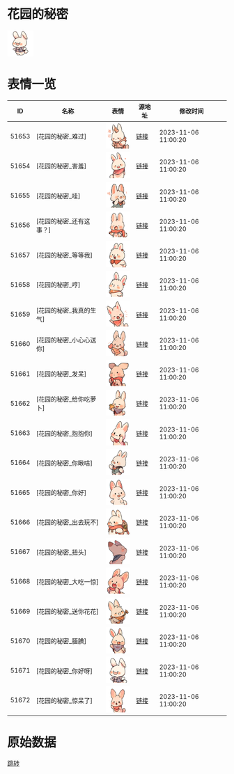 # 花园的秘密

<img src="./cover.png" height="60" alt="cover" />

# 表情一览

|ID|名称|表情|源地址|修改时间|
|----|----|----|----|----|
|51653|[花园的秘密_难过]|<img src="./pic/051653_%5B花园的秘密_难过%5D.png" height="60" alt="难过"/>|[链接](https://i0.hdslb.com/bfs/garb/5f945ee0111dcc242006fe789c4b5d479ddb9564.png)|2023-11-06 11:00:20|
|51654|[花园的秘密_害羞]|<img src="./pic/051654_%5B花园的秘密_害羞%5D.png" height="60" alt="害羞"/>|[链接](https://i0.hdslb.com/bfs/garb/12de72bddc2e8f01878bfea895f2ae23b5f52518.png)|2023-11-06 11:00:20|
|51655|[花园的秘密_哇]|<img src="./pic/051655_%5B花园的秘密_哇%5D.png" height="60" alt="哇"/>|[链接](https://i0.hdslb.com/bfs/garb/945f931a9ecec42706dbfee4678ddcee9af4509c.png)|2023-11-06 11:00:20|
|51656|[花园的秘密_还有这事？]|<img src="./pic/051656_%5B花园的秘密_还有这事？%5D.png" height="60" alt="还有这事？"/>|[链接](https://i0.hdslb.com/bfs/garb/6b7acd98225237f36e4f980a7fe8d8fe8449d5e9.png)|2023-11-06 11:00:20|
|51657|[花园的秘密_等等我]|<img src="./pic/051657_%5B花园的秘密_等等我%5D.png" height="60" alt="等等我"/>|[链接](https://i0.hdslb.com/bfs/garb/944c07f3b75e6424d12626c7de86d7ac1016b13a.png)|2023-11-06 11:00:20|
|51658|[花园的秘密_哼]|<img src="./pic/051658_%5B花园的秘密_哼%5D.png" height="60" alt="哼"/>|[链接](https://i0.hdslb.com/bfs/garb/c5dfedd4d8f029a31dccb1db6c689c7b60c489fa.png)|2023-11-06 11:00:20|
|51659|[花园的秘密_我真的生气]|<img src="./pic/051659_%5B花园的秘密_我真的生气%5D.png" height="60" alt="我真的生气"/>|[链接](https://i0.hdslb.com/bfs/garb/5d883eb2e05d1c7857dc401356e6e3724dbddf88.png)|2023-11-06 11:00:20|
|51660|[花园的秘密_小心心送你]|<img src="./pic/051660_%5B花园的秘密_小心心送你%5D.png" height="60" alt="小心心送你"/>|[链接](https://i0.hdslb.com/bfs/garb/ef3d4b4a10306c9f21b27d85997ec82584111c08.png)|2023-11-06 11:00:20|
|51661|[花园的秘密_发呆]|<img src="./pic/051661_%5B花园的秘密_发呆%5D.png" height="60" alt="发呆"/>|[链接](https://i0.hdslb.com/bfs/garb/783103437202423337e43e3da35309fa854f6943.png)|2023-11-06 11:00:20|
|51662|[花园的秘密_给你吃萝卜]|<img src="./pic/051662_%5B花园的秘密_给你吃萝卜%5D.png" height="60" alt="给你吃萝卜"/>|[链接](https://i0.hdslb.com/bfs/garb/0339b9957893802e4f6e1069774258ccea6fb502.png)|2023-11-06 11:00:20|
|51663|[花园的秘密_抱抱你]|<img src="./pic/051663_%5B花园的秘密_抱抱你%5D.png" height="60" alt="抱抱你"/>|[链接](https://i0.hdslb.com/bfs/garb/e4b0523517a22fc2c7d2055c6e193fc0fdbafbec.png)|2023-11-06 11:00:20|
|51664|[花园的秘密_你瞅啥]|<img src="./pic/051664_%5B花园的秘密_你瞅啥%5D.png" height="60" alt="你瞅啥"/>|[链接](https://i0.hdslb.com/bfs/garb/f3049285b2ca758b27a74d05ebea5eff61415d95.png)|2023-11-06 11:00:20|
|51665|[花园的秘密_你好]|<img src="./pic/051665_%5B花园的秘密_你好%5D.png" height="60" alt="你好"/>|[链接](https://i0.hdslb.com/bfs/garb/dcd55d36123c8b345e178fcb1a564e7fb3307364.png)|2023-11-06 11:00:20|
|51666|[花园的秘密_出去玩不]|<img src="./pic/051666_%5B花园的秘密_出去玩不%5D.png" height="60" alt="出去玩不"/>|[链接](https://i0.hdslb.com/bfs/garb/b36f85552203d90ae70f33ee643246c6ceb6286b.png)|2023-11-06 11:00:20|
|51667|[花园的秘密_扭头]|<img src="./pic/051667_%5B花园的秘密_扭头%5D.png" height="60" alt="扭头"/>|[链接](https://i0.hdslb.com/bfs/garb/a55989c8045c73c56eb578a998e0fd58553f54d3.png)|2023-11-06 11:00:20|
|51668|[花园的秘密_大吃一惊]|<img src="./pic/051668_%5B花园的秘密_大吃一惊%5D.png" height="60" alt="大吃一惊"/>|[链接](https://i0.hdslb.com/bfs/garb/e9c2f65e9e52b4fe75d63228940b9ce164c7fb3f.png)|2023-11-06 11:00:20|
|51669|[花园的秘密_送你花花]|<img src="./pic/051669_%5B花园的秘密_送你花花%5D.png" height="60" alt="送你花花"/>|[链接](https://i0.hdslb.com/bfs/garb/4dcddcd8cb48faf2c7a42ba07703603196c1664f.png)|2023-11-06 11:00:20|
|51670|[花园的秘密_腼腆]|<img src="./pic/051670_%5B花园的秘密_腼腆%5D.png" height="60" alt="腼腆"/>|[链接](https://i0.hdslb.com/bfs/garb/0546b2e0e27fc3f59710215e15b993ceed8fb495.png)|2023-11-06 11:00:20|
|51671|[花园的秘密_你好呀]|<img src="./pic/051671_%5B花园的秘密_你好呀%5D.png" height="60" alt="你好呀"/>|[链接](https://i0.hdslb.com/bfs/garb/97e4f36b20a92c8dc479e193b8232cfbb184a550.png)|2023-11-06 11:00:20|
|51672|[花园的秘密_惊呆了]|<img src="./pic/051672_%5B花园的秘密_惊呆了%5D.png" height="60" alt="惊呆了"/>|[链接](https://i0.hdslb.com/bfs/garb/35945bab50c9a253a43f69393873f49914b739c1.png)|2023-11-06 11:00:20|

# 原始数据

[跳转](./raw.json)

